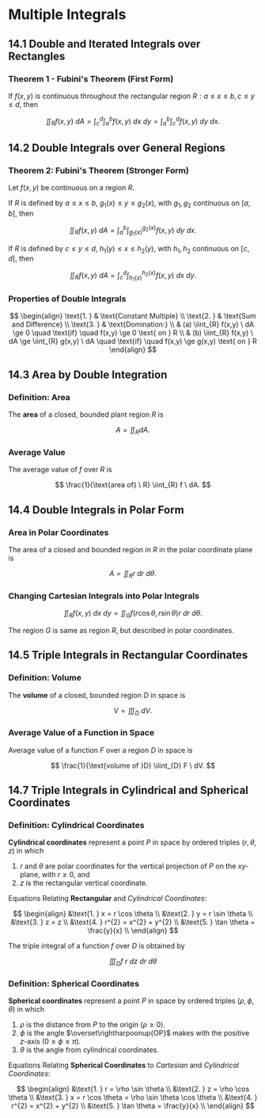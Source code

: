 # Multiple Integrals

## 14.1 Double and Iterated Integrals over Rectangles

### Theorem 1 - Fubini's Theorem (First Form)

If $f(x,y)$ is continuous throughout the rectangular region $R: a \le x \le b, c \le y \le d$, then

$$
\iint_{R} f(x,y) \ dA =
\int_{c}^{d} \int_{a}^{b} f(x,y) \ dx \ dy =
\int_{a}^{b} \int_{c}^{d} f(x,y) \ dy \ dx.
$$
## 14.2 Double Integrals over General Regions

### Theorem 2: Fubini's Theorem (Stronger Form)

Let $f(x,y)$ be continuous on a region $R$.

If $R$ is defined by $a \le x \le b$, $g_{1}(x) \le y \le g_{2}(x)$, with $g_{1}, g_{2}$ continuous on $[a,b]$, then

$$
\iint_{R} f(x,y) \ dA = 
\int_{a}^{b} \int_{g_{1}(x)}^{g_{2}(x)} f(x,y) \ dy \ dx.
$$

If $R$ is defined by $c \le y \le d$, $h_{1}(y) \le x \le h_{2}(y)$, with $h_{1}, h_{2}$ continuous on $[c,d]$, then

$$
\iint_{R} f(x,y) \ dA = 
\int_{c}^{d} \int_{h_{1}(x)}^{h_{2}(x)} f(x,y) \ dx \ dy.
$$

### Properties of Double Integrals

$$
\begin{align}
\text{1. } & \text{Constant Multiple} \\
\text{2. } & \text{Sum and Difference} \\
\text{3. } & \text{Domination:} \\
& (a) \iint_{R} f(x,y) \ dA \ge 0 \quad \text{if} \quad f(x,y) \ge 0 \text{ on } R \\
& (b) \iint_{R} f(x,y) \ dA \ge \iint_{R} g(x,y) \ dA \quad \text{if} \quad f(x,y) \ge g(x,y) \text{ on } R
\end{align}
$$

## 14.3 Area by Double Integration

### Definition: Area

The **area** of a closed, bounded plant region $R$ is

$$
A = \iint_{R} dA.
$$

### Average Value

The average value of $f$ over $R$ is

$$
\frac{1}{\text{area of} \ R} \iint_{R} f \ dA.
$$

## 14.4 Double Integrals in Polar Form

### Area in Polar Coordinates

The area of a closed and bounded region in $R$ in the polar coordinate plane is

$$
A = \iint_{R} r \ dr \ d\theta.
$$

### Changing Cartesian Integrals into Polar Integrals

$$
\iint_{R} f(x,y) \ dx \ dy
= \iint_{G} f(r \cos \theta, r \sin \theta) r \ dr \ d \theta.
$$

The region $G$ is same as region $R$, but described in polar coordinates.

## 14.5 Triple Integrals in Rectangular Coordinates

### Definition: Volume

The **volume** of a closed, bounded region $D$ in space is

$$
V = \iiint_{D} \ dV.
$$

### Average Value of a Function in Space

Average value of a function $F$ over a region $D$ in space is

$$
\frac{1}{\text{volume of }D} \iiint_{D} F \ dV.
$$

## 14.7 Triple Integrals in Cylindrical and Spherical Coordinates

### Definition: Cylindrical Coordinates

**Cylindrical coordinates** represent a point $P$ in space by ordered triples $(r, \theta, z)$ in which

1. $r$ and $\theta$ are polar coordinates for the vertical projection of $P$ on the $xy$-plane, with $r \ge 0$, and
2. $z$ is the rectangular vertical coordinate.

Equations Relating **Rectangular** and *Cylindrical Coordinates*:

$$
\begin{align}
&\text{1. } x = r \cos \theta \\
&\text{2. } y = r \sin \theta \\
&\text{3. } z = z \\
&\text{4. } r^{2} = x^{2} + y^{2} \\
&\text{5. } \tan \theta = \frac{y}{x} \\
\end{align}
$$

The triple integral of a function $f$ over $D$ is obtained by

$$
\iiint_{D} f \ r \ dz \ dr \ d \theta
$$

### Definition: Spherical Coordinates

**Spherical coordinates** represent a point $P$ in space by ordered triples $(\rho, \phi, \theta)$ in which

1. $\rho$ is the distance from $P$ to the origin $(\rho \ge 0)$.
2. $\phi$ is the angle $\overset\rightharpoonup{OP}$ makes with the positive $z$-axis $(0 \le \phi \le \pi)$.
3. $\theta$ is the angle from cylindrical coordinates.

Equations Relating **Spherical Coordinates** to *Cartesian* and *Cylindrical Coordinates*:

$$
\begin{align}
&\text{1. } r = \rho \sin \theta \\
&\text{2. } z = \rho \cos \theta \\
&\text{3. } x = r \cos \theta = \rho \sin \theta \cos \theta \\
&\text{4. } r^{2} = x^{2} + y^{2} \\
&\text{5. } \tan \theta = \frac{y}{x} \\
\end{align}
$$
